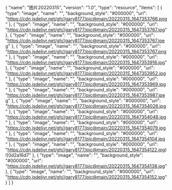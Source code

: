 {
  "name": "图片20220315",
  "version": "1.0",
  "type": "resource",
  "items": [
    {
      "type": "image",
      "name": "",
      "background_style": "#000000",
      "url": "https://cdn.jsdelivr.net/gh//gary8177/pic@main/20220315_1647353766.png"
    },
    {
      "type": "image",
      "name": "",
      "background_style": "#000000",
      "url": "https://cdn.jsdelivr.net/gh//gary8177/pic@main/20220315_1647353767.jpg"
    },
    {
      "type": "image",
      "name": "",
      "background_style": "#000000",
      "url": "https://cdn.jsdelivr.net/gh//gary8177/pic@main/20220315_1647353767.jpeg"
    },
    {
      "type": "image",
      "name": "",
      "background_style": "#000000",
      "url": "https://cdn.jsdelivr.net/gh//gary8177/pic@main/20220315_1647353767.png"
    },
    {
      "type": "image",
      "name": "",
      "background_style": "#000000",
      "url": "https://cdn.jsdelivr.net/gh//gary8177/pic@main/20220315_1647353916.jpg"
    },
    {
      "type": "image",
      "name": "",
      "background_style": "#000000",
      "url": "https://cdn.jsdelivr.net/gh//gary8177/pic@main/20220315_1647353952.jpg"
    },
    {
      "type": "image",
      "name": "",
      "background_style": "#000000",
      "url": "https://cdn.jsdelivr.net/gh//gary8177/pic@main/20220315_1647353969.jpg"
    },
    {
      "type": "image",
      "name": "",
      "background_style": "#000000",
      "url": "https://cdn.jsdelivr.net/gh//gary8177/pic@main/20220315_1647353987.jpeg"
    },
    {
      "type": "image",
      "name": "",
      "background_style": "#000000",
      "url": "https://cdn.jsdelivr.net/gh//gary8177/pic@main/20220315_1647354026.jpg"
    },
    {
      "type": "image",
      "name": "",
      "background_style": "#000000",
      "url": "https://cdn.jsdelivr.net/gh//gary8177/pic@main/20220315_1647354048.jpg"
    },
    {
      "type": "image",
      "name": "",
      "background_style": "#000000",
      "url": "https://cdn.jsdelivr.net/gh//gary8177/pic@main/20220315_1647354079.jpg"
    },
    {
      "type": "image",
      "name": "",
      "background_style": "#000000",
      "url": "https://cdn.jsdelivr.net/gh//gary8177/pic@main/20220315_1647354104.jpg"
    },
    {
      "type": "image",
      "name": "",
      "background_style": "#000000",
      "url": "https://cdn.jsdelivr.net/gh//gary8177/pic@main/20220315_1647354122.jpg)![0d2a16d7"
    },
    {
      "type": "image",
      "name": "",
      "background_style": "#000000",
      "url": "https://cdn.jsdelivr.net/gh//gary8177/pic@main/20220315_1647354138.jpg"
    },
    {
      "type": "image",
      "name": "",
      "background_style": "#000000",
      "url": "https://cdn.jsdelivr.net/gh//gary8177/pic@main/20220315_1647354152.jpg"
    }
  ]
}